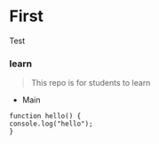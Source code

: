 # First
Test
### learn
> This repo is for students to learn
- Main
```
function hello() {
console.log("hello");
}
```
